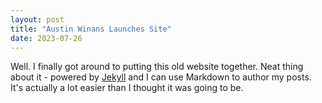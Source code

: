 ```yaml
---
layout: post
title: "Austin Winans Launches Site"
date: 2023-07-26
---
```


Well. I finally got around to putting this old website together. Neat thing about it - powered by [Jekyll](http://jekyllrb.com) and I can use Markdown to author my posts. It's actually a lot easier than I thought it was going to be.
